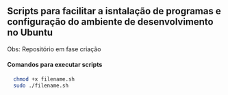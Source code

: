 ## Scripts para facilitar a isntalação de programas e configuração do ambiente de desenvolvimento no Ubuntu

Obs: Repositório em fase criação

#### Comandos para executar scripts

```Bash
  chmod +x filename.sh
  sudo ./filename.sh
```
